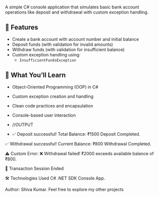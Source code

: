 A simple C# console application that simulates basic bank account operations like deposit and withdrawal with custom exception handling.

## 📌 Features

- Create a bank account with account number and initial balance
- Deposit funds (with validation for invalid amounts)
- Withdraw funds (with validation for insufficient balance)
- Custom exception handling using:
  - `InsufficientFundsException`

## 🧠 What You’ll Learn

- Object-Oriented Programming (OOP) in C#
- Custom exception creation and handling
- Clean code practices and encapsulation
- Console-based user interaction

- //OUTPUT
- ✅ Deposit successful! Total Balance: ₹1500
Deposit Completed.

✅ Withdrawal successful! Current Balance: ₹800
Withdrawal Completed.

⚠️ Custom Error: ❌ Withdrawal failed! ₹2000 exceeds available balance of ₹800.

🧾 Transaction Session Ended

🛠️ Technologies Used
C#
.NET SDK
Console App.


Author: 
Shiva Kumar.
Feel free to explore my other projects 
